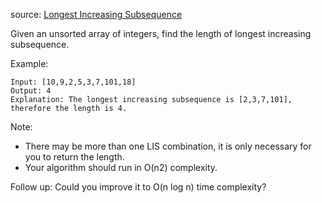 source: [Longest Increasing Subsequence](https://leetcode.com/problems/longest-increasing-subsequence/)

Given an unsorted array of integers, find the length of longest increasing subsequence.

Example:

```
Input: [10,9,2,5,3,7,101,18]
Output: 4 
Explanation: The longest increasing subsequence is [2,3,7,101], therefore the length is 4. 
```

Note:

* There may be more than one LIS combination, it is only necessary for you to return the length.
* Your algorithm should run in O(n2) complexity.

Follow up: Could you improve it to O(n log n) time complexity?